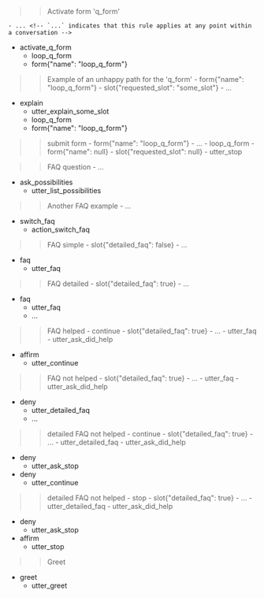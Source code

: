 <!-- each story starting with `>>` will be perceived as independent rule -->

>> Activate form 'q_form'
<!-- required slots for q_form are listed in the domain. -->
    - ... <!-- `...` indicates that this rule applies at any point within a conversation -->
* activate_q_form  <!-- like request_restaurant -->
    - loop_q_form  <!-- Activate and run form -->
    - form{"name": "loop_q_form"}


>> Example of an unhappy path for the 'q_form'
    - form{"name": "loop_q_form"} <!-- condition that form is active-->
    - slot{"requested_slot": "some_slot"}  <!-- some condition -->
    - ...
* explain                          <!-- can be anything -->
    - utter_explain_some_slot
    - loop_q_form
    - form{"name": "loop_q_form"}


>> submit form
    - form{"name": "loop_q_form"} <!-- condition that form is active-->
    - ...
    - loop_q_form <!-- condition that form is active -->
    - form{"name": null}
    - slot{"requested_slot": null}
    - utter_stop  <!-- can be any action -->


>> FAQ question
    - ...
* ask_possibilities
    - utter_list_possibilities


>> Another FAQ example
    - ...
* switch_faq
    - action_switch_faq


>> FAQ simple
    - slot{"detailed_faq": false}
    - ... <!-- indicator that there might be a story before hand -->
* faq
    - utter_faq
<!-- no ... means predict action_listen here -->


>> FAQ detailed
    - slot{"detailed_faq": true}
    - ...
* faq
    - utter_faq
    - ... <!-- don't predict action_listen by the rule -->


>> FAQ helped - continue
    - slot{"detailed_faq": true}
    - ...  <!-- putting actions before ... shouldn't be allowed -->
    - utter_faq
    - utter_ask_did_help  <!--problem: it will learn that after utter_faq goes utter_ask_did_help -->
* affirm
    - utter_continue


>> FAQ not helped
    - slot{"detailed_faq": true}
    - ...
    - utter_faq
    - utter_ask_did_help
* deny
    - utter_detailed_faq
    - ...  <!-- indicator that the story is continued, no action_listen -->
 

>> detailed FAQ not helped - continue
    - slot{"detailed_faq": true}
    - ...
    - utter_detailed_faq
    - utter_ask_did_help
* deny
    - utter_ask_stop
* deny
    - utter_continue


>> detailed FAQ not helped - stop
    - slot{"detailed_faq": true}
    - ...
    - utter_detailed_faq
    - utter_ask_did_help
* deny
    - utter_ask_stop
* affirm
    - utter_stop


>> Greet
<!-- lack of ... is story start indicator condition -->
* greet
    - utter_greet

